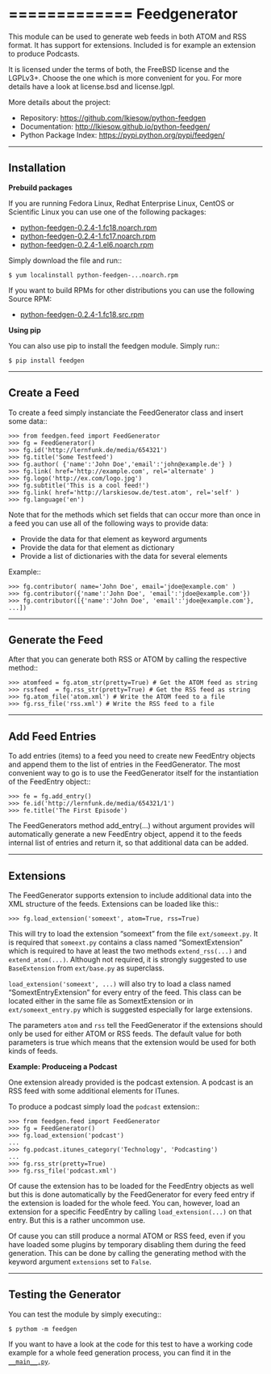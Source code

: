 =============
Feedgenerator
=============

This module can be used to generate web feeds in both ATOM and RSS format.  It
has support for extensions. Included is for example an extension to produce
Podcasts.

It is licensed under the terms of both, the FreeBSD license and the LGPLv3+.
Choose the one which is more convenient for you. For more details have a look
at license.bsd and license.lgpl.

More details about the project:

- Repository:            https://github.com/lkiesow/python-feedgen
- Documentation:         http://lkiesow.github.io/python-feedgen/
- Python Package Index:  https://pypi.python.org/pypi/feedgen/


------------
Installation
------------

**Prebuild packages**

If you are running Fedora Linux, Redhat Enterprise Linux, CentOS or Scientific
Linux you can use one of the following packages:

- [python-feedgen-0.2.4-1.fc18.noarch.rpm](https://docs.google.com/file/d/0B_bDfxNKSsxpVTVLZDEwenM5VkE/edit?usp=sharing)
- [python-feedgen-0.2.4-1.fc17.noarch.rpm](https://docs.google.com/file/d/0B_bDfxNKSsxpWDNvQlVQLVVlTEU/edit?usp=sharing)
- [python-feedgen-0.2.4-1.el6.noarch.rpm](https://docs.google.com/file/d/0B_bDfxNKSsxpZ2ZJVHRPWGRub2s/edit?usp=sharing)

Simply download the file and run::

	$ yum localinstall python-feedgen-...noarch.rpm

If you want to build RPMs for other distributions you can use the following Source RPM:

- [python-feedgen-0.2.4-1.fc18.src.rpm](https://docs.google.com/file/d/0B_bDfxNKSsxpQkJzWTdnSEUwMms/edit?usp=sharing)

**Using pip**

You can also use pip to install the feedgen module. Simply run::

	$ pip install feedgen


-------------
Create a Feed
-------------

To create a feed simply instanciate the FeedGenerator class and insert some
data::

	>>> from feedgen.feed import FeedGenerator
	>>> fg = FeedGenerator()
	>>> fg.id('http://lernfunk.de/media/654321')
	>>> fg.title('Some Testfeed')
	>>> fg.author( {'name':'John Doe','email':'john@example.de'} )
	>>> fg.link( href='http://example.com', rel='alternate' )
	>>> fg.logo('http://ex.com/logo.jpg')
	>>> fg.subtitle('This is a cool feed!')
	>>> fg.link( href='http://larskiesow.de/test.atom', rel='self' )
	>>> fg.language('en')

Note that for the methods which set fields that can occur more than once in a
feed you can use all of the following ways to provide data:

- Provide the data for that element as keyword arguments
- Provide the data for that element as dictionary
- Provide a list of dictionaries with the data for several elements

Example::

	>>> fg.contributor( name='John Doe', email='jdoe@example.com' )
	>>> fg.contributor({'name':'John Doe', 'email':'jdoe@example.com'})
	>>> fg.contributor([{'name':'John Doe', 'email':'jdoe@example.com'}, ...])

-----------------
Generate the Feed
-----------------

After that you can generate both RSS or ATOM by calling the respective method::

	>>> atomfeed = fg.atom_str(pretty=True) # Get the ATOM feed as string
	>>> rssfeed  = fg.rss_str(pretty=True) # Get the RSS feed as string
	>>> fg.atom_file('atom.xml') # Write the ATOM feed to a file
	>>> fg.rss_file('rss.xml') # Write the RSS feed to a file


----------------
Add Feed Entries
----------------

To add entries (items) to a feed you need to create new FeedEntry objects and
append them to the list of entries in the FeedGenerator. The most convenient
way to go is to use the FeedGenerator itself for the instantiation of the
FeedEntry object::

	>>> fe = fg.add_entry()
	>>> fe.id('http://lernfunk.de/media/654321/1')
	>>> fe.title('The First Episode')

The FeedGenerators method add_entry(...) without argument provides will
automatically generate a new FeedEntry object, append it to the feeds internal
list of entries and return it, so that additional data can be added.

----------
Extensions
----------

The FeedGenerator supports extension to include additional data into the XML
structure of the feeds. Extensions can be loaded like this::

	>>> fg.load_extension('someext', atom=True, rss=True)

This will try to load the extension “someext” from the file `ext/someext.py`.
It is required that `someext.py` contains a class named “SomextExtension” which
is required to have at least the two methods `extend_rss(...)` and
`extend_atom(...)`. Although not required, it is strongly suggested to use
`BaseExtension` from `ext/base.py` as superclass.

`load_extension('someext', ...)` will also try to load a class named
“SomextEntryExtension” for every entry of the feed. This class can be located
either in the same file as SomextExtension or in `ext/someext_entry.py` which
is suggested especially for large extensions.

The parameters `atom` and `rss` tell the FeedGenerator if the extensions should
only be used for either ATOM or RSS feeds. The default value for both
parameters is true which means that the extension would be used for both kinds
of feeds.

**Example: Produceing a Podcast**

One extension already provided is the podcast extension. A podcast is an RSS
feed with some additional elements for ITunes.

To produce a podcast simply load the `podcast` extension::

	>>> from feedgen.feed import FeedGenerator
	>>> fg = FeedGenerator()
	>>> fg.load_extension('podcast')
	...
	>>> fg.podcast.itunes_category('Technology', 'Podcasting')
	...
	>>> fg.rss_str(pretty=True)
	>>> fg.rss_file('podcast.xml')

Of cause the extension has to be loaded for the FeedEntry objects as well but
this is done automatically by the FeedGenerator for every feed entry if the
extension is loaded for the whole feed. You can, however, load an extension for
a specific FeedEntry by calling `load_extension(...)` on that entry. But this
is a rather uncommon use.

Of cause you can still produce a normal ATOM or RSS feed, even if you have
loaded some plugins by temporary disabling them during the feed generation.
This can be done by calling the generating method with the keyword argument
`extensions` set to `False`.


---------------------
Testing the Generator
---------------------

You can test the module by simply executing::

	$ pythom -m feedgen 

If you want to have a look at the code for this test to have a working code
example for a whole feed generation process, you can find it in the
[`__main__.py`](https://github.com/lkiesow/python-feedgen/blob/master/feedgen/__main__.py).
